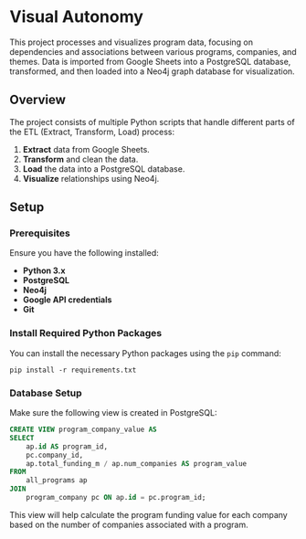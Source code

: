 
# Visual Autonomy

This project processes and visualizes program data, focusing on dependencies and associations between various programs, companies, and themes. Data is imported from Google Sheets into a PostgreSQL database, transformed, and then loaded into a Neo4j graph database for visualization.

## Overview

The project consists of multiple Python scripts that handle different parts of the ETL (Extract, Transform, Load) process:

1. **Extract** data from Google Sheets.
2. **Transform** and clean the data.
3. **Load** the data into a PostgreSQL database.
4. **Visualize** relationships using Neo4j.

## Setup

### Prerequisites

Ensure you have the following installed:

- **Python 3.x**
- **PostgreSQL**
- **Neo4j**
- **Google API credentials**
- **Git**

### Install Required Python Packages

You can install the necessary Python packages using the `pip` command:

```
pip install -r requirements.txt
```

### Database Setup

Make sure the following view is created in PostgreSQL:

```sql
CREATE VIEW program_company_value AS
SELECT
    ap.id AS program_id,
    pc.company_id,
    ap.total_funding_m / ap.num_companies AS program_value
FROM
    all_programs ap
JOIN
    program_company pc ON ap.id = pc.program_id;
```

This view will help calculate the program funding value for each company based on the number of companies associated with a program.
